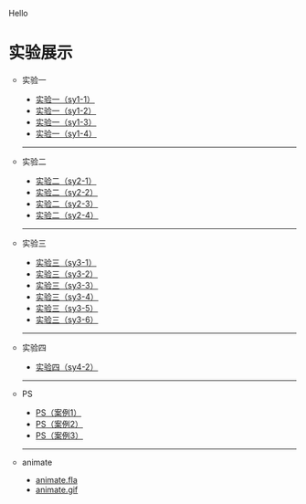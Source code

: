 Hello
<body>
        <audio src="summer.mp3" autoplay="autoplay"></audio>
	<h1>实验展示</h1>
	<ul type="circle">
		<li>实验一</li>
	  <ul type="disc">
		    <li><a href="实验一（sy1-1）.html">实验一（sy1-1）</a></li>
		    <li><a href="实验一（sy1-2）.html">实验一（sy1-2）</a></li>
		    <li><a href="实验一（sy1-3）.html">实验一（sy1-3）</a></li>
	      <li><a href="实验一（sy1-4）.html">实验一（sy1-4）</a></li>
	  </ul>
	  <hr>
		<li>实验二</li>
    <ul type="disc">
		    <li><a href="实验二（sy2-1）.html">实验二（sy2-1）</a></li>
		    <li><a href="实验二（sy2-2）.html">实验二（sy2-2）</a></li>
		    <li><a href="实验二（sy2-3）.html">实验二（sy2-3）</a></li>
	            <li><a href="实验二（sy2-4）.html">实验二（sy2-4）</a></li>
	  </ul>
    <hr>
		<li>实验三</li>
    <ul type="disc">
		    <li><a href="实验三（sy3-1）.html">实验三（sy3-1）</a></li>
		    <li><a href="实验三（sy3-2）.html">实验三（sy3-2）</a></li>
		    <li><a href="实验三（sy3-3）.html">实验三（sy3-3）</a></li>
	            <li><a href="实验三（sy3-4）.html">实验三（sy3-4）</a></li>
                    <li><a href="实验三（sy3-5）.html">实验三（sy3-5）</a></li>
	            <li><a href="实验三（sy3-6）.html">实验三（sy3-6）</a></li>
    </ul>
    <hr>
		<li>实验四</li>
    <ul type="disc">
		    <li><a href="实验四（sy4-2）.html">实验四（sy4-2）</a></li>
	  </ul>
    <hr>
		<li>PS</li>
    <ul type="disc">
		    <li><a href="PS（案例1).psd">PS（案例1）</a></li>
        <li><a href="PS（案例2).psd">PS（案例2）</a></li>
        <li><a href="PS（案例3).psd">PS（案例3）</a></li>
	  </ul>
    <hr>
		<li>animate</li>
    <ul type="disc">
		    <li><a href="animate.fla">animate.fla</a></li>
        <li><a href="animate.gif">animate.gif</a></li>
	  </ul>
  </ul>
</body>
</html>
